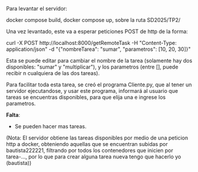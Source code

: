 Para levantar el servidor:

docker compose build, docker compose up, sobre la ruta SD2025/TP2/

Una vez levantado, este va a esperar peticiones POST de http de la forma:

curl -X POST http://localhost:8000/getRemoteTask -H "Content-Type: application/json" -d "{\"nombreTarea\": \"sumar\", \"parametros\": [10, 20, 30]}"

Esta se puede editar para cambiar el nombre de la tarea (solamente hay dos disponibles: "sumar" y "multiplicar"), y los parametros (entre [], puede recibir n cualquiera de las dos tareas).

Para facilitar toda esta tarea, se creó el programa Cliente.py, que al tener un servidor ejecutandose, y usar este programa, informará al usuario que tareas se encuentras disponibles, para que elija una e ingrese los parametros.


**Falta**:
- Se pueden hacer mas tareas.

(Nota: El servidor obtiene las tareas disponibles por medio de una peticion http a docker, obteniendo aquellas que se encuentran subidas por bautista222221, filtrando por todos los contenedores que inicien por tarea-..., por lo que para crear alguna tarea nueva tengo que hacerlo yo (bautista))